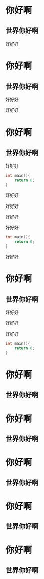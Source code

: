 # 你好啊
## 世界你好啊


好好好
# 你好啊
## 世界你好啊

好好好


好好好
# 你好啊
## 世界你好啊
好好好

```c++
int main(){
    return 0;
}
```
好好好


好好好


好好好

好好好

```c++
int main(){
    return 0;
}
```
好好好

# 你好啊
## 世界你好啊
好好好


好好好

好好好

```c++
int main(){
    return 0;
}
```
# 你好啊
## 世界你好啊
# 你好啊
## 世界你好啊
# 你好啊
## 世界你好啊
# 你好啊
## 世界你好啊
# 你好啊
## 世界你好啊